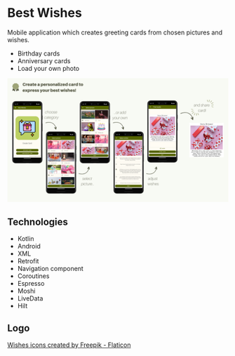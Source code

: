 # Best Wishes
Mobile application which creates greeting cards from chosen pictures and wishes.
- Birthday cards
- Anniversary cards
- Load your own photo

![design](./app_photos/Best%20wishes%20design.png)

## Technologies

- Kotlin
- Android
- XML
- Retrofit
- Navigation component
- Coroutines
- Espresso
- Moshi
- LiveData
- Hilt

## Logo
<a href="https://www.flaticon.com/free-icons/wishes" title="wishes icons">Wishes icons created by Freepik - Flaticon</a>

